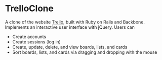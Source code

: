 # TrelloClone

A clone of the website [Trello,](https://trello.com/) built with Ruby on Rails
and Backbone. Implements an interactive user interface with jQuery. Users can

* Create accounts
* Create sessions (log in)
* Create, update, delete, and view boards, lists, and cards
* Sort boards, lists, and cards via dragging and dropping with the mouse
